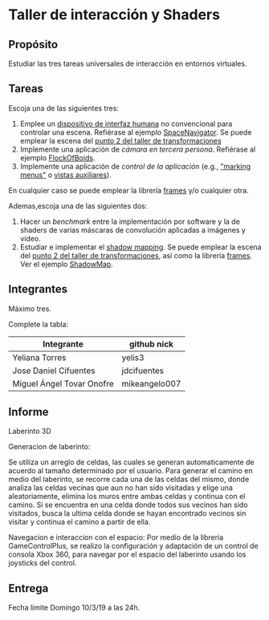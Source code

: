 # Taller de interacción y Shaders

## Propósito

Estudiar las tres tareas universales de interacción en entornos virtuales.

## Tareas

Escoja una de las siguientes tres:

1. Emplee un [dispositivo de interfaz humana](https://en.wikipedia.org/wiki/Human_interface_device) no convencional para controlar una escena. Refiérase al ejemplo [SpaceNavigator](https://github.com/VisualComputing/frames/tree/master/examples/basics/SpaceNavigator). Se puede emplear la escena del [punto 2 del taller de transformaciones](https://github.com/VisualComputing/Transformations_ws)
2. Implemente una aplicación de _cámara en tercera persona_. Refiérase al ejemplo [FlockOfBoids](https://github.com/VisualComputing/frames/tree/master/examples/demos/FlockOfBoids).
3. Implemente una aplicación de _control de la aplicación_ (e.g., ["marking menus"](https://www.youtube.com/watch?v=twR_yxuHw24) o [vistas auxiliares](https://www.youtube.com/watch?v=Kr6-_NT_olo&feature=youtu.be&t=214)).

En cualquier caso se puede emplear la librería [frames](https://github.com/VisualComputing/frames) y/o cualquier otra.

Ademas,escoja una de las siguientes dos:

1. Hacer un _benchmark_ entre la implementación por software y la de shaders de varias máscaras de convolución aplicadas a imágenes y video.
2. Estudiar e implementar el [shadow mapping](http://www.opengl-tutorial.org/intermediate-tutorials/tutorial-16-shadow-mapping/). Se puede emplear la escena del [punto 2 del taller de transformaciones](https://github.com/VisualComputing/Transformations_ws), así como la librería [frames](https://github.com/VisualComputing/frames). Ver el ejemplo [ShadowMap](https://github.com/VisualComputing/frames/tree/master/examples/demos/ShadowMap).

## Integrantes

Máximo tres.

Complete la tabla:

| Integrante | github nick |
|------------|-------------|
|     Yeliana Torres       |      yelis3       |
| Jose Daniel Cifuentes | jdcifuentes |
| Miguel Ángel Tovar Onofre | mikeangelo007 |

## Informe

Laberinto 3D

Generacion de laberinto:

Se utiliza un arreglo de celdas, las cuales se generan automaticamente de acuerdo al tamaño determinado por el usuario. Para generar el camino en medio del laberinto, se recorre cada una de las celdas del mismo, donde analiza las celdas vecinas que aun no han sido visitadas y elige una aleatoriamente, elimina los muros entre ambas celdas y continua con el camino. Si se encuentra en una celda donde todos sus vecinos han sido visitados, busca la ultima celda donde se hayan encontrado vecinos sin visitar y continua el camino a partir de ella.

Navegacion e interaccion con el espacio:
Por medio de la libreria GameControlPlus, se realizo la configuración y adaptación de un control de consola Xbox 360, para navegar por el espacio del laberinto usando los joysticks del control.

## Entrega

Fecha límite Domingo 10/3/19 a las 24h.